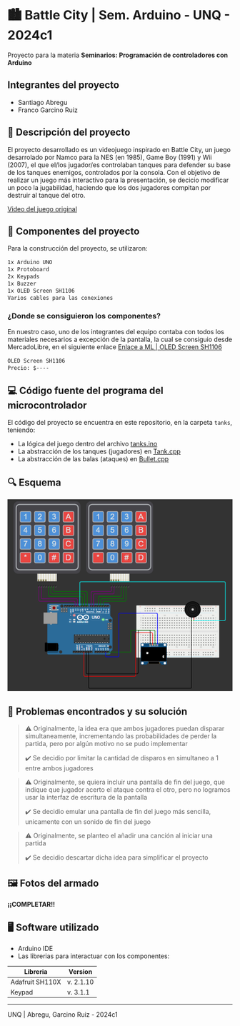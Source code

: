 # 🏙️ Battle City | Sem. Arduino - UNQ - 2024c1

Proyecto para la materia **Seminarios: Programación de controladores con Arduino**

## Integrantes del proyecto
- Santiago Abregu
- Franco Garcino Ruiz

## 📑 Descripción del proyecto

El proyecto desarrollado es un videojuego inspirado en Battle City, un juego desarrolado por Namco para la NES (en 1985), Game Boy (1991) y Wii (2007), el que el/los jugador/es controlaban tanques para defender su base de los tanques enemigos, controlados por la consola.
Con el objetivo de realizar un juego más interactivo para la presentación, se decicio modificar un poco la jugabilidad, haciendo que los dos jugadores compitan por destruir al tanque del otro.

[Video del juego original](https://youtu.be/QTbc9G1-QvE?si=qHt_faHgBN-uBTlS)

## 🔧 Componentes del proyecto

Para la construcción del proyecto, se utilizaron:

```
1x Arduino UNO
1x Protoboard
2x Keypads
1x Buzzer
1x OLED Screen SH1106
Varios cables para las conexiones
```

### ¿Donde se consiguieron los componentes?

En nuestro caso, uno de los integrantes del equipo contaba con todos los materiales necesarios a excepción de la pantalla, la cual se consiguio desde MercadoLibre, en el siguiente enlace [Enlace a ML | OLED Screen SH1106]()

```
OLED Screen SH1106
Precio: $----
```

## 💻 Código fuente del programa del microcontrolador

El código del proyecto se encuentra en este repositorio, en la carpeta `tanks`, teniendo:

- La lógica del juego dentro del archivo [tanks.ino](/tanks/tanks.ino)
- La abstracción de los tanques (jugadores) en [Tank.cpp](/tanks/Tank.cpp)
- La abstracción de las balas (ataques) en [Bullet.cpp](/tanks/Bullet.cpp)

## 🔍 Esquema

<img src="esquema.png" />

## 🐞 Problemas encontrados y su solución

> ⚠️ Originalmente, la idea era que ambos jugadores puedan disparar simultaneamente, incrementando las probabilidades de perder la partida, pero por algún motivo no se pudo implementar
> 
> ✔️ Se decidio por limitar la cantidad de disparos en simultaneo a 1 entre ambos jugadores

> ⚠️ Originalmente, se quiera incluir una pantalla de fin del juego, que indique que jugador acerto el ataque contra el otro, pero no logramos usar la interfaz de escritura de la pantalla
> 
> ✔️ Se decidio emular una pantalla de fin del juego más sencilla, unicamente con un sonido de fin del juego

> ⚠️ Originalmente, se planteo el añadir una canción al iniciar una partida
> 
> ✔️ Se decidio descartar dicha idea para simplificar el proyecto

## 🖼️ Fotos del armado

**¡¡COMPLETAR!!**

## 🖥️ Software utilizado

- Arduino IDE
- Las librerias para interactuar con los componentes:

| Libreria        | Version              |
|-----------------|----------------------|
| Adafruit SH110X | v. 2.1.10            |
| Keypad          | v. 3.1.1             |

---

UNQ | Abregu, Garcino Ruiz - 2024c1
